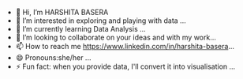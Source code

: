 - 👋 Hi, I’m HARSHITA BASERA
- 👀 I’m interested in exploring and playing with data ...
- 🌱 I’m currently learning Data Analysis ...
- 💞️ I’m looking to collaborate on your ideas and with my work...
- 📫 How to reach me https://www.linkedin.com/in/harshita-basera...
- 😄 Pronouns:she/her ...
- ⚡ Fun fact: when you provide data, I'll convert it into visualisation ...

<!---
HARSHITABASERA/HARSHITABASERA is a ✨ special ✨ repository because its `README.md` (this file) appears on your GitHub profile.
You can click the Preview link to take a look at your changes.
--->
